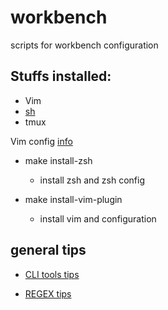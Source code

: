 # workbench
scripts for workbench configuration

## Stuffs installed:

* Vim
* [sh](my.zsh/zshrc)
* tmux 


Vim config [info](my.vim)


* make install-zsh
    - install zsh and zsh config

* make install-vim-plugin
    - install vim and configuration

## general tips

* [CLI tools tips](README_TOOLS.md)

* [REGEX tips](README_REGEX.md)

